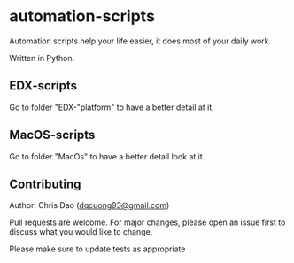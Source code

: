 # automation-scripts
Automation scripts help your life easier, it does most of your daily work.

Written in Python.

## EDX-scripts
Go to folder "EDX-"platform" to have a better detail at it.

## MacOS-scripts
Go to folder "MacOs" to have a better detail look at it.

## Contributing
Author: Chris Dao (dqcuong93@gmail.com)

Pull requests are welcome. For major changes, please open an issue first to discuss what you would like to change.

Please make sure to update tests as appropriate
